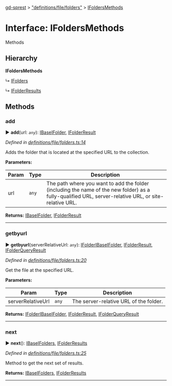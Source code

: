 [gd-sprest](../README.md) > ["definitions/file/folders"](../modules/_definitions_file_folders_.md) > [IFoldersMethods](../interfaces/_definitions_file_folders_.ifoldersmethods.md)



# Interface: IFoldersMethods


Methods

## Hierarchy

**IFoldersMethods**

↳  [IFolders](_definitions_file_folders_.ifolders.md)




↳  [IFolderResults](_definitions_file_folders_.ifolderresults.md)









## Methods
<a id="add"></a>

###  add

► **add**(url: *`any`*): [IBase](_definitions_lib_base_.ibase.md)[IFolder](_definitions_file_folder_.ifolder.md), [IFolderResult](_definitions_file_folder_.ifolderresult.md)




*Defined in [definitions/file/folders.ts:14](https://github.com/gunjandatta/sprest/blob/3de79f1/src/definitions/file/folders.ts#L14)*



Adds the folder that is located at the specified URL to the collection.


**Parameters:**

| Param | Type | Description |
| ------ | ------ | ------ |
| url | `any`   |  The path where you want to add the folder (including the name of the new folder) as a fully-qualified URL, server-relative URL, or site-relative URL. |





**Returns:** [IBase](_definitions_lib_base_.ibase.md)[IFolder](_definitions_file_folder_.ifolder.md), [IFolderResult](_definitions_file_folder_.ifolderresult.md)





___

<a id="getbyurl"></a>

###  getbyurl

► **getbyurl**(serverRelativeUrl: *`any`*): [IFolder](_definitions_file_folder_.ifolder.md)[IBase](_definitions_lib_base_.ibase.md)[IFolder](_definitions_file_folder_.ifolder.md), [IFolderResult](_definitions_file_folder_.ifolderresult.md), [IFolderQueryResult](_definitions_file_folder_.ifolderqueryresult.md)




*Defined in [definitions/file/folders.ts:20](https://github.com/gunjandatta/sprest/blob/3de79f1/src/definitions/file/folders.ts#L20)*



Get the file at the specified URL.


**Parameters:**

| Param | Type | Description |
| ------ | ------ | ------ |
| serverRelativeUrl | `any`   |  The server-relative URL of the folder. |





**Returns:** [IFolder](_definitions_file_folder_.ifolder.md)[IBase](_definitions_lib_base_.ibase.md)[IFolder](_definitions_file_folder_.ifolder.md), [IFolderResult](_definitions_file_folder_.ifolderresult.md), [IFolderQueryResult](_definitions_file_folder_.ifolderqueryresult.md)





___

<a id="next"></a>

###  next

► **next**(): [IBase](_definitions_lib_base_.ibase.md)[IFolders](_definitions_file_folders_.ifolders.md), [IFolderResults](_definitions_file_folders_.ifolderresults.md)




*Defined in [definitions/file/folders.ts:25](https://github.com/gunjandatta/sprest/blob/3de79f1/src/definitions/file/folders.ts#L25)*



Method to get the next set of results.




**Returns:** [IBase](_definitions_lib_base_.ibase.md)[IFolders](_definitions_file_folders_.ifolders.md), [IFolderResults](_definitions_file_folders_.ifolderresults.md)





___



